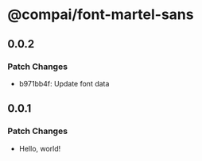# @compai/font-martel-sans

## 0.0.2

### Patch Changes

- b971bb4f: Update font data

## 0.0.1

### Patch Changes

- Hello, world!
